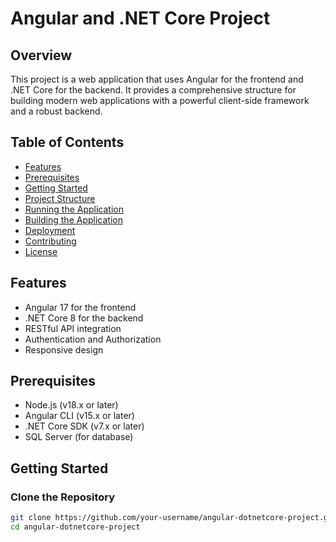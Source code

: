 # Angular and .NET Core Project

## Overview
This project is a web application that uses Angular for the frontend and .NET Core for the backend. It provides a comprehensive structure for building modern web applications with a powerful client-side framework and a robust backend.

## Table of Contents
- [Features](#features)
- [Prerequisites](#prerequisites)
- [Getting Started](#getting-started)
- [Project Structure](#project-structure)
- [Running the Application](#running-the-application)
- [Building the Application](#building-the-application)
- [Deployment](#deployment)
- [Contributing](#contributing)
- [License](#license)

## Features
- Angular 17 for the frontend
- .NET Core 8 for the backend
- RESTful API integration
- Authentication and Authorization
- Responsive design

## Prerequisites
- Node.js (v18.x or later)
- Angular CLI (v15.x or later)
- .NET Core SDK (v7.x or later)
- SQL Server (for database)

## Getting Started
### Clone the Repository
```bash
git clone https://github.com/your-username/angular-dotnetcore-project.git
cd angular-dotnetcore-project
